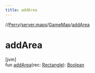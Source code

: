 ```yaml
---
title: addArea
---
```

//[Perry](../../../index.html)/[server.maps](../index.html)/[GameMap](index.html)/[addArea](add-area.html)



# addArea



[jvm]\
fun [addArea](add-area.html)(rec: [Rectangle](https://docs.oracle.com/javase/8/docs/api/java/awt/Rectangle.html)): [Boolean](https://kotlinlang.org/api/latest/jvm/stdlib/kotlin/-boolean/index.html)




